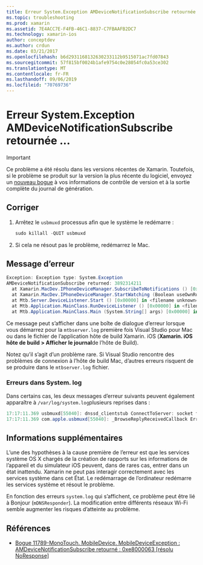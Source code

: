 ```yaml
---
title: Erreur System.Exception AMDeviceNotificationSubscribe retournée ...
ms.topic: troubleshooting
ms.prod: xamarin
ms.assetid: 7E4ACC7E-F4FB-46C1-8837-C7FBAAFB2DC7
ms.technology: xamarin-ios
author: conceptdev
ms.author: crdun
ms.date: 03/21/2017
ms.openlocfilehash: b6d2931168132630233112b9515071ac7fd07843
ms.sourcegitcommit: 57f815bf0024b1afe9754c0e28054fc0a53ce302
ms.translationtype: MT
ms.contentlocale: fr-FR
ms.lasthandoff: 09/06/2019
ms.locfileid: "70769736"
---
```

# <a name="systemexception-amdevicenotificationsubscribe-returned-"></a>Erreur System.Exception AMDeviceNotificationSubscribe retournée ...

> [!IMPORTANT]
> Ce problème a été résolu dans les versions récentes de Xamarin. Toutefois, si le problème se produit sur la version la plus récente du logiciel, envoyez un [nouveau bogue](~/cross-platform/troubleshooting/questions/howto-file-bug.md) à vos informations de contrôle de version et à la sortie complète du journal de génération.

## <a name="fix"></a>Corriger

1. Arrêtez le `usbmuxd` processus afin que le système le redémarre :

    ```csharp
    sudo killall -QUIT usbmuxd
    ```

2. Si cela ne résout pas le problème, redémarrez le Mac.

## <a name="error-message"></a>Message d’erreur

```csharp
Exception: Exception type: System.Exception
AMDeviceNotificationSubscribe returned: 3892314211
  at Xamarin.MacDev.IPhoneDeviceManager.SubscribeToNotifications () [0x00000] in <filename unknown="">:0
  at Xamarin.MacDev.IPhoneDeviceManager.StartWatching (Boolean useOwnRunloop) [0x00000] in <filename unknown="">:0
  at Mtb.Server.DeviceListener.Start () [0x00000] in <filename unknown="">:0
  at Mtb.Application.MainClass.RunDeviceListener () [0x00000] in <filename unknown="">:0
  at Mtb.Application.MainClass.Main (System.String[] args) [0x00000] in <filename unknown="">:0
```

Ce message peut s’afficher dans une boîte de dialogue d’erreur lorsque vous démarrez pour la `mtbserver.log` première fois Visual Studio pour Mac ou dans le fichier de l’application hôte de build Xamarin. iOS (**Xamarin. iOS hôte de build > Afficher le journal**de l’hôte de Build).

Notez qu’il s’agit d’un problème rare. Si Visual Studio rencontre des problèmes de connexion à l’hôte de build Mac, d’autres erreurs risquent de se produire dans le `mtbserver.log` fichier.

### <a name="errors-in-systemlog"></a>Erreurs dans System. log

Dans certains cas, les deux messages d’erreur suivants peuvent également apparaître à `/var/log/system.log`plusieurs reprises dans :

```csharp
17:17:11.369 usbmuxd[55040]: dnssd_clientstub ConnectToServer: socket failed 24 Too many open files
17:17:11.369 com.apple.usbmuxd[55040]: _BrowseReplyReceivedCallback Error doing DNSServiceResolve(): -65539
```

## <a name="additional-information"></a>Informations supplémentaires

L’une des hypothèses à la cause première de l’erreur est que les services système OS X chargés de la création de rapports sur les informations de l’appareil et du simulateur iOS peuvent, dans de rares cas, entrer dans un état inattendu. Xamarin ne peut pas interagir correctement avec les services système dans cet État. Le redémarrage de l’ordinateur redémarre les services système et résout le problème.

En fonction des erreurs `system.log` qui s’affichent, ce problème peut être lié à Bonjour (`mDNSResponder`). La modification entre différents réseaux Wi-Fi semble augmenter les risques d’atteinte au problème.

## <a name="references"></a>Références

* [Bogue 11789-MonoTouch. MobileDevice. MobileDeviceException : AMDeviceNotificationSubscribe retourné : 0xe8000063 [résolu NoResponse]](https://bugzilla.xamarin.com/show_bug.cgi?id=11789)
